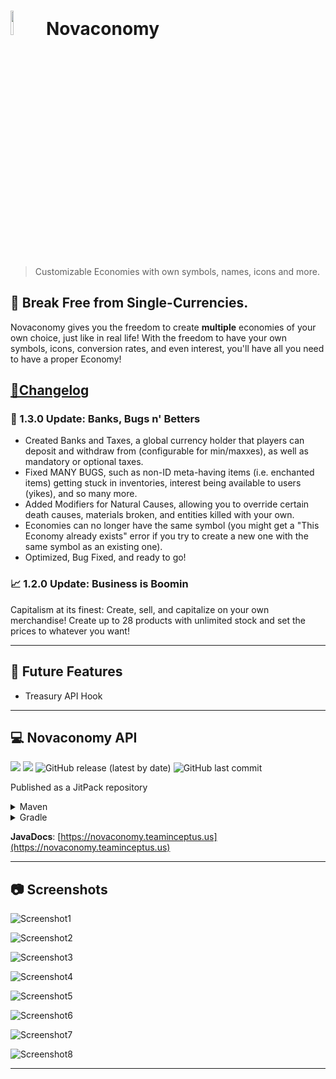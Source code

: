 # <img src="https://cdn.discordapp.com/attachments/894254760075603980/984954715555123281/novaconomy.png" style="height: 10%; width: 10%;"> Novaconomy
> Customizable Economies with own symbols, names, icons and more.

## 💸 **Break Free from Single-Currencies.**
Novaconomy gives you the freedom to create **multiple** economies of your own choice, just like in real life!
With the freedom to have your own symbols, icons, conversion rates, and even interest, you'll have all you need to have a proper Economy!

<h2 style="text-decoration: underline;">📓Changelog</h2>

### 🏦 1.3.0 Update: Banks, Bugs n' Betters
- Created Banks and Taxes, a global currency holder that players can deposit and withdraw from (configurable for min/maxxes), as well as mandatory or optional taxes.
- Fixed MANY BUGS, such as non-ID meta-having items (i.e. enchanted items) getting stuck in inventories, interest being available to users (yikes), and so many more.
- Added Modifiers for Natural Causes, allowing you to override certain death causes, materials broken, and entities killed with your own.
- Economies can no longer have the same symbol (you might get a "This Economy already exists" error if you try to create a new one with the same symbol as an existing one).
- Optimized, Bug Fixed, and ready to go!

### 📈 1.2.0 Update: Business is Boomin
Capitalism at its finest: Create, sell, and capitalize on your own merchandise! Create up to 28 products with
unlimited stock and set the prices to whatever you want!

-----
## 🔮 Future Features
- Treasury API Hook

-----
## 💻 Novaconomy API
[![](https://jitpack.io/v/Team-Inceptus/Novaconomy.svg)](https://jitpack.io/#Team-Inceptus/Novaconomy)
[![](https://jitci.com/gh/Team-Inceptus/Novaconomy/svg)](https://jitci.com/gh/Team-Inceptus/Novaconomy)
![GitHub release (latest by date)](https://img.shields.io/github/v/release/Team-Inceptus/Novaconomy)
![GitHub last commit](https://img.shields.io/github/last-commit/Team-Inceptus/Novaconomy)

Published as a JitPack repository
<details>
    <summary>Maven</summary>

```xml
	<project>
	    <repositories>
		    <repository>
		        <id>jitpack.io</id>
		        <url>https://jitpack.io</url>
		    </repository>
	    </repositories>
    
        <dependencies>
            <!-- Include just the API -->
            <dependency>
                <groupId>us.teaminceptus.Novaconomy</groupId>
                <artifactId>novaconomy-api</artifactId>
                <version>1.2.0</version>
            </dependency>
            <!-- Include the Actual Plugin -->
            <dependency>
                <groupId>us.teaminceptus.Novaconomy</groupId>
                <artifactId>novaconomy</artifactId>
                <version>1.2.0</version>
            </dependency>
        </dependencies>
	</project>
```
</details>

<details>
    <summary>Gradle</summary>

```gradle
		repositories {
			maven { url 'https://jitpack.io' }
		}

	 	dependencies {
	   	     implementation 'com.github.Novaconomy:novaconomy-api:Tag'
	   	     // Include the Actual Plugin
	   	     implementation 'us.teaminceptus.Novaconomy:novaconomy:1.2.0'
		}	
```
</details>

**JavaDocs**: [https://novaconomy.teaminceptus.us](https://novaconomy.teaminceptus.us)

-----
## 📷 Screenshots
![Screenshot1](https://cdn.discordapp.com/attachments/894254760075603980/987617973487435826/2022-06-18_02.19.50.png)

![Screenshot2](https://cdn.discordapp.com/attachments/894254760075603980/987617972937957376/2022-06-18_02.20.03.png)

![Screenshot3](https://cdn.discordapp.com/attachments/894254760075603980/987617972480798740/2022-06-18_02.20.12.png)

![Screenshot4](https://cdn.discordapp.com/attachments/860730694551863328/949806777539653712/2022-03-05_17.12.13.png)

![Screenshot5](https://cdn.discordapp.com/attachments/860730694551863328/949806777917116476/2022-03-05_17.11.33.png)

![Screenshot6](https://cdn.discordapp.com/attachments/860730694551863328/949806778793721866/2022-03-05_17.09.03.png)

![Screenshot7](https://cdn.discordapp.com/attachments/860730694551863328/949806779343200326/2022-03-05_17.08.31.png)

![Screenshot8](https://cdn.discordapp.com/attachments/860730694551863328/949806779775205396/2022-03-05_17.08.18.png)

-----